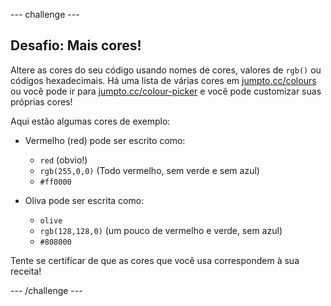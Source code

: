 \--- challenge \---

## Desafio: Mais cores!

Altere as cores do seu código usando nomes de cores, valores de `rgb()` ou códigos hexadecimais. Há uma lista de várias cores em <a href="http://jumpto.cc/colours" target="_blank">jumpto.cc/colours</a> ou você pode ir para <a href="http://jumpto.cc/colour-picker" target="_blank">jumpto.cc/colour-picker</a> e você pode customizar suas próprias cores!

Aqui estão algumas cores de exemplo:

+ Vermelho (red) pode ser escrito como:
    
    + `red` (obvio!)
    + `rgb(255,0,0)` (Todo vermelho, sem verde e sem azul)
    + `#ff0000`

+ Oliva pode ser escrita como:
    
    + `olive`
    + `rgb(128,128,0)` (um pouco de vermelho e verde, sem azul)
    + `#808000`

Tente se certificar de que as cores que você usa correspondem à sua receita!

\--- /challenge \---